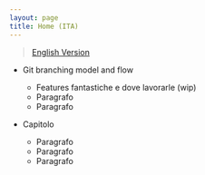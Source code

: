 ```yaml
---
layout: page
title: Home (ITA)
---
```


> [English Version](../../index.md)

- Git branching model and flow

  - Features fantastiche e dove lavorarle (wip)
  - Paragrafo
  - Paragrafo

- Capitolo

  - Paragrafo
  - Paragrafo
  - Paragrafo
